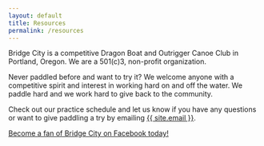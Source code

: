 ```yaml
---
layout: default
title: Resources
permalink: /resources
---
```


Bridge City is a competitive Dragon Boat and Outrigger Canoe Club in Portland, Oregon. We are a 501(c)3, non-profit organization.

Never paddled before and want to try it? We welcome anyone with a competitive spirit and interest in working hard on and off the water. We paddle hard and we work hard to give back to the community.

Check out our practice schedule and let us know if you have any questions or want to give paddling a try by emailing <a href="mailto:{{ site.email }}">{{ site.email }}</a>.

[Become a fan of Bridge City on Facebook today!](http://www.facebook.com/#%21/pages/Bridge-City-Paddling-Club/236213243715?ref=ts)